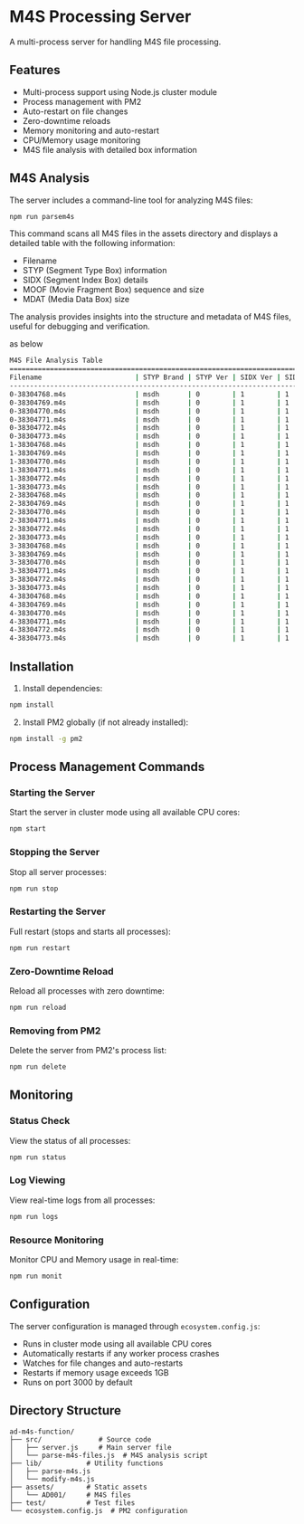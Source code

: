 # M4S Processing Server

A multi-process server for handling M4S file processing.

## Features

- Multi-process support using Node.js cluster module
- Process management with PM2
- Auto-restart on file changes
- Zero-downtime reloads
- Memory monitoring and auto-restart
- CPU/Memory usage monitoring
- M4S file analysis with detailed box information

## M4S Analysis

The server includes a command-line tool for analyzing M4S files:

```bash
npm run parsem4s
```

This command scans all M4S files in the assets directory and displays a detailed table with the following information:
- Filename
- STYP (Segment Type Box) information
- SIDX (Segment Index Box) details
- MOOF (Movie Fragment Box) sequence and size
- MDAT (Media Data Box) size

The analysis provides insights into the structure and metadata of M4S files, useful for debugging and verification.

as below

```bash
M4S File Analysis Table
========================================================================================================================
Filename                       | STYP Brand | STYP Ver | SIDX Ver | SIDX ID  | Timescale  | Earliest PTS    | MOOF Sz  | MOOF Seq   | MDAT Sz 
------------------------------------------------------------------------------------------------------------------------
0-38304768.m4s                 | msdh       | 0        | 1        | 1        | 12800      | 0               | 1300     | 1          | 96123   
0-38304769.m4s                 | msdh       | 0        | 1        | 1        | 12800      | 38400           | 1300     | 2          | 58425   
0-38304770.m4s                 | msdh       | 0        | 1        | 1        | 12800      | 76800           | 1300     | 3          | 63575   
0-38304771.m4s                 | msdh       | 0        | 1        | 1        | 12800      | 115200          | 1300     | 4          | 61744   
0-38304772.m4s                 | msdh       | 0        | 1        | 1        | 12800      | 153600          | 1300     | 5          | 65417   
0-38304773.m4s                 | msdh       | 0        | 1        | 1        | 12800      | 192000          | 916      | 6          | 46251   
1-38304768.m4s                 | msdh       | 0        | 1        | 1        | 12800      | 0               | 1300     | 1          | 76831   
1-38304769.m4s                 | msdh       | 0        | 1        | 1        | 12800      | 38400           | 1300     | 2          | 51476   
1-38304770.m4s                 | msdh       | 0        | 1        | 1        | 12800      | 76800           | 1300     | 3          | 60990   
1-38304771.m4s                 | msdh       | 0        | 1        | 1        | 12800      | 115200          | 1300     | 4          | 54644   
1-38304772.m4s                 | msdh       | 0        | 1        | 1        | 12800      | 153600          | 1300     | 5          | 64461   
1-38304773.m4s                 | msdh       | 0        | 1        | 1        | 12800      | 192000          | 916      | 6          | 42217   
2-38304768.m4s                 | msdh       | 0        | 1        | 1        | 12800      | 0               | 1300     | 1          | 65911   
2-38304769.m4s                 | msdh       | 0        | 1        | 1        | 12800      | 38400           | 1300     | 2          | 36497   
2-38304770.m4s                 | msdh       | 0        | 1        | 1        | 12800      | 76800           | 1300     | 3          | 45041   
2-38304771.m4s                 | msdh       | 0        | 1        | 1        | 12800      | 115200          | 1300     | 4          | 38144   
2-38304772.m4s                 | msdh       | 0        | 1        | 1        | 12800      | 153600          | 1300     | 5          | 45064   
2-38304773.m4s                 | msdh       | 0        | 1        | 1        | 12800      | 192000          | 916      | 6          | 31567   
3-38304768.m4s                 | msdh       | 0        | 1        | 1        | 12800      | 0               | 1300     | 1          | 97057   
3-38304769.m4s                 | msdh       | 0        | 1        | 1        | 12800      | 38400           | 1300     | 2          | 85472   
3-38304770.m4s                 | msdh       | 0        | 1        | 1        | 12800      | 76800           | 1300     | 3          | 94261   
3-38304771.m4s                 | msdh       | 0        | 1        | 1        | 12800      | 115200          | 1300     | 4          | 79259   
3-38304772.m4s                 | msdh       | 0        | 1        | 1        | 12800      | 153600          | 1300     | 5          | 95147   
3-38304773.m4s                 | msdh       | 0        | 1        | 1        | 12800      | 192000          | 916      | 6          | 62565   
4-38304768.m4s                 | msdh       | 0        | 1        | 1        | 12800      | 0               | 1300     | 1          | 49454   
4-38304769.m4s                 | msdh       | 0        | 1        | 1        | 12800      | 38400           | 1300     | 2          | 35655   
4-38304770.m4s                 | msdh       | 0        | 1        | 1        | 12800      | 76800           | 1300     | 3          | 41253   
4-38304771.m4s                 | msdh       | 0        | 1        | 1        | 12800      | 115200          | 1300     | 4          | 34705   
4-38304772.m4s                 | msdh       | 0        | 1        | 1        | 12800      | 153600          | 1300     | 5          | 43387   
4-38304773.m4s                 | msdh       | 0        | 1        | 1        | 12800      | 192000          | 916      | 6          | 25728 

```

## Installation

1. Install dependencies:
```bash
npm install
```

2. Install PM2 globally (if not already installed):
```bash
npm install -g pm2
```

## Process Management Commands

### Starting the Server

Start the server in cluster mode using all available CPU cores:
```bash
npm start
```

### Stopping the Server

Stop all server processes:
```bash
npm run stop
```

### Restarting the Server

Full restart (stops and starts all processes):
```bash
npm run restart
```

### Zero-Downtime Reload

Reload all processes with zero downtime:
```bash
npm run reload
```

### Removing from PM2

Delete the server from PM2's process list:
```bash
npm run delete
```

## Monitoring

### Status Check

View the status of all processes:
```bash
npm run status
```

### Log Viewing

View real-time logs from all processes:
```bash
npm run logs
```

### Resource Monitoring

Monitor CPU and Memory usage in real-time:
```bash
npm run monit
```

## Configuration

The server configuration is managed through `ecosystem.config.js`:

- Runs in cluster mode using all available CPU cores
- Automatically restarts if any worker process crashes
- Watches for file changes and auto-restarts
- Restarts if memory usage exceeds 1GB
- Runs on port 3000 by default

## Directory Structure

```
ad-m4s-function/
├── src/              # Source code
│   ├── server.js     # Main server file
│   └── parse-m4s-files.js  # M4S analysis script
├── lib/           # Utility functions
│   ├── parse-m4s.js
│   └── modify-m4s.js
├── assets/        # Static assets
│   └── AD001/     # M4S files
├── test/          # Test files
└── ecosystem.config.js  # PM2 configuration
